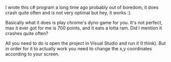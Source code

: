 I wrote this c# program a long time ago probably out of boredom, it does crash quite often and is not very optimal but hey, it works :).

Basically what it does is play chrome's dyno game for you. It's not perfect, max it ever got for me is 700 points, and it eats a lotta ram. Did I mention it crashes quite often?

All you need to do is open the project in Visual Studio and run it (I think). But in order for it to actually work you need to change the x,y coordinates according to your screen.